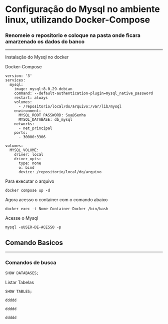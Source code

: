 <h1>Configuração do Mysql no ambiente linux, utilizando Docker-Compose</h1>

<h3>Renomeie o repositorio e coloque na pasta onde ficara amarzenado os dados do banco</h3>
<hr>
Instalação do Mysql no docker

Docker-Compose
```
version: '3'
services:
  mysql:
    image: mysql:8.0.29-debian
    command: --default-authentication-plugin=mysql_native_password
    restart: always
    volumes:
      - /repositorio/local/do/arquivo:/var/lib/mysql
    environment:
      MYSQL_ROOT_PASSWORD: Sua@Senha
      MYSQL_DATABASE: db_mysql
    networks:
      - net_principal
    ports:
      - 30000:3306

volumes:
  MYSQL_VOLUME:
    driver: local
    driver_opts:
      type: none
      o: bind
      device: /repositorio/local/do/arquivo
```
Para executar o arquivo

```
docker compose up -d
```
Agora acesso o container com o comando abaixo
```
docker exec -t Nome-Container-Docker /bin/bash
```
Acesse o Mysql
```
mysql -uUSER-DE-ACESSO -p
```

<h2>Comando Basicos</h2>
<hr>
<h3>Comandos de busca</h3>

```
SHOW DATABASES;
```
Listar Tabelas
```
SHOW TABLES;
```

```
ddddd
```

```
ddddd
```

```
ddddd
```
